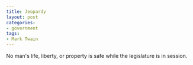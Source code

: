 ```yaml
---
title: Jeopardy
layout: post
categories:
- government
tags:
- Mark Twain
---
```


No man's life, liberty, or property is safe while the legislature is in session.